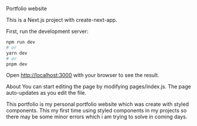   Portfolio website
  
  This is a Next.js project with create-next-app.

  First, run the development server:
    
  ```bash
npm run dev
# or
yarn dev
# or
pnpm dev
```
  

  Open [http://localhost:3000](http://localhost:3000) with your browser to see the result.
     
 About 
You can start editing the page by modifying pages/index.js. The page auto-updates as you edit the file.

This portfolio is my personal portfolio website which was create with styled components. This my first time using styled components in my projects so there may be some minor errors which i am trying to solve in coming days.

